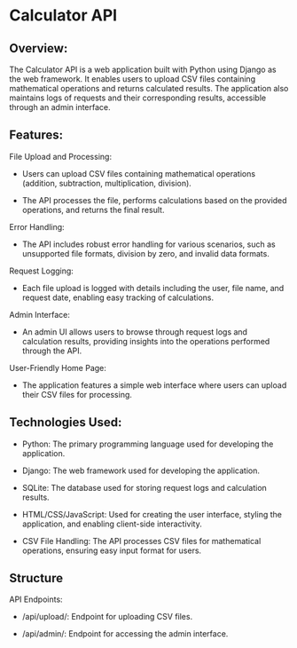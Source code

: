 # Calculator API

## Overview:
The Calculator API is a web application built with Python using Django as the web framework. It enables users to upload CSV files containing mathematical operations and returns calculated results. The application also maintains logs of requests and their corresponding results, accessible through an admin interface.

## Features:
File Upload and Processing:

- Users can upload CSV files containing mathematical operations (addition, subtraction, multiplication, division).

- The API processes the file, performs calculations based on the provided operations, and returns the final result.

Error Handling:

- The API includes robust error handling for various scenarios, such as unsupported file formats, division by zero, and invalid data formats.

Request Logging:

- Each file upload is logged with details including the user, file name, and request date, enabling easy tracking of calculations.

Admin Interface:

- An admin UI allows users to browse through request logs and calculation results, providing insights into the operations performed through the API.

User-Friendly Home Page:

- The application features a simple web interface where users can upload their CSV files for processing.

## Technologies Used:
- Python: The primary programming language used for developing the application.

- Django: The web framework used for developing the application.

- SQLite: The database used for storing request logs and calculation results.

- HTML/CSS/JavaScript: Used for creating the user interface, styling the application, and enabling client-side interactivity.

- CSV File Handling: The API processes CSV files for mathematical operations, ensuring easy input format for users.

## Structure

API Endpoints:

- /api/upload/: Endpoint for uploading CSV files.

- /api/admin/: Endpoint for accessing the admin interface.
